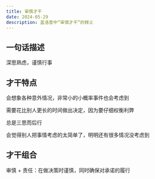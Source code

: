 ```yaml
---
title: 审慎才干
date: 2024-05-29
description: 盖洛普中“审慎才干”的释义
---
```


## 一句话描述

深思熟虑，谨慎行事

## 才干特点

会想象各种意外情况，非常小的小概率事件也会考虑到

需要花比别人更长的时间做出决定，因为要仔细权衡利弊

总是三思而后行

会觉得别人把事情考虑的太简单了，明明还有很多情况没考虑到

## 才干组合

审慎 + 责任：在做决策时谨慎，同时确保对承诺的履行